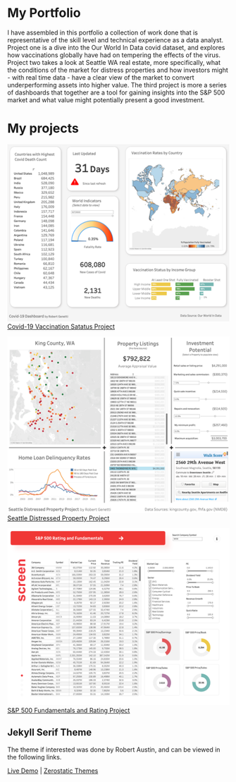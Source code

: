 # My Portfolio
I have assembled in this portfolio a collection of work done that is representative of the skill level and technical experience as a data analyst. Project one is a dive into the Our World In Data covid dataset, and explores how vaccinations globally have had on tempering the effects of the virus. Project two takes a look at Seattle WA real estate, more specifically, what the conditions of the market for distress properties and how investors might - with real time data - have a clear view of the market to convert underperforming assets into higher value. The third project is more a series of dashboards that together are a tool for gaining insights into the S&P 500 market and what value might potentially present a good investment.

# My projects

![screenshot](/images/projects/covid19vacc.png "Covid-19 Vaccination Satatus Project Link")
[Covid-19 Vaccination Satatus Project](https://public.tableau.com/views/Book1_16627808205440/Dashboard1?:language=en-US&:display_count=n&:origin=viz_share_link)

![screenshot](/images/projects/seattlehousing.png "Seattle Distressed Property Project Link")
[Seattle Distressed Property Project](https://public.tableau.com/views/Book2_16641659196370/Dashboard1?:language=en-US&publish=yes&:display_count=n&:origin=viz_share_link)

![screenshot](/images/projects/sp500rating.png "S&P 500 Fundamentals and Rating Project Link")
[S&P 500 Fundamentals and Rating Project](https://public.tableau.com/views/Book3_16649292527140/screener?:language=en-US&publish=yes&:display_count=n&:origin=viz_share_link)

## Jekyll Serif Theme

The theme if interested was done by Robert Austin, and can be viewed in the following links.

[Live Demo](https://jekyll-serif-theme.netlify.com/) | 
[Zerostatic Themes](https://www.zerostatic.io/theme/hugo-hero/)


